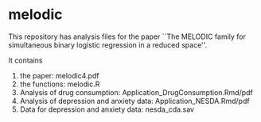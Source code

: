 # melodic
This repository has analysis files for the paper ``The MELODIC family for simultaneous binary logistic regression in a reduced space''. 

It contains
1) the paper: melodic4.pdf
2) the functions: melodic.R
3) Analysis of drug consumption: Application_DrugConsumption.Rmd/pdf
4) Analysis of depression and anxiety data: Application_NESDA.Rmd/pdf
5) Data for depression and anxiety data: nesda_cda.sav
